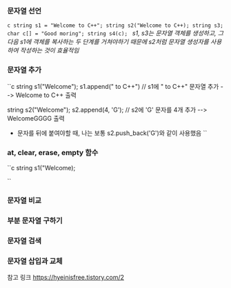 ### 문자열 선언
``c
string s1 = "Welcome to C++";
string s2("Welcome to C++);
string s3;
char c[] = "Good moring";
string s4(c);
``
*s1, s3는 문자열 객체를 생성하고, 그 다음 s1에 객체를 복사하는 두 단계를 거쳐야하기 때문에 s2처럼 문자열 생성자를 사용하여 작성하는 것이 효율적임*

### 문자열 추가
``c
string s1("Welcome");
s1.append(" to C++") // s1에 " to C++" 문자열 추가 --> Welcome to C++ 출력

string s2("Welcome");
s2.append(4, 'G'); // s2에 'G' 문자를 4개 추가 --> WelcomeGGGG 출력
- 문자를 뒤에 붙여야할 때, 나는 보통 s2.push_back('G')와 같이 사용했음
``

### at, clear, erase, empty 함수
``c
string s1("Welcome);


``


### 문자열 비교

### 부분 문자열 구하기

### 문자열 검색

### 문자열 삽입과 교체

참고 링크
https://hyeinisfree.tistory.com/2
